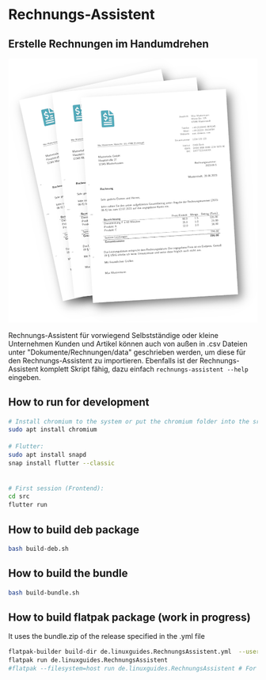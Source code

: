 # Rechnungs-Assistent

## Erstelle Rechnungen im Handumdrehen

![invoices.png](invoices.png)

Rechnungs-Assistent für vorwiegend Selbstständige oder kleine Unternehmen
Kunden und Artikel können auch von außen in .csv Dateien unter "Dokumente/Rechnungen/data" geschrieben werden, um diese für den Rechnungs-Assistent zu importieren.
Ebenfalls ist der Rechnungs-Assistent komplett Skript fähig, dazu einfach `rechnungs-assistent --help` eingeben.

## How to run for development

```bash
# Install chromium to the system or put the chromium folder into the src folder
sudo apt install chromium 

# Flutter:
sudo apt install snapd
snap install flutter --classic


# First session (Frontend):
cd src
flutter run
```

## How to build deb package

```bash
bash build-deb.sh
```

## How to build the bundle

```bash
bash build-bundle.sh
```

## How to build flatpak package (work in progress)

It uses the bundle.zip of the release specified in the .yml file

```bash
flatpak-builder build-dir de.linuxguides.RechnungsAssistent.yml  --user --force-clean --install
flatpak run de.linuxguides.RechnungsAssistent
#flatpak --filesystem=host run de.linuxguides.RechnungsAssistent # For access to all files
```

